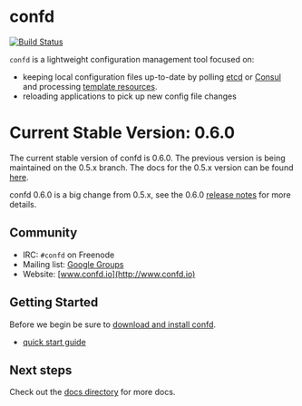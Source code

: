 # confd

[![Build Status](https://travis-ci.org/kelseyhightower/confd.png?branch=master)](https://travis-ci.org/kelseyhightower/confd)

`confd` is a lightweight configuration management tool focused on:

* keeping local configuration files up-to-date by polling [etcd](https://github.com/coreos/etcd) or
  [Consul](http://consul.io) and processing [template resources](docs/template-resources.md).
* reloading applications to pick up new config file changes

# Current Stable Version: 0.6.0

The current stable version of confd is 0.6.0. The previous version is being maintained on the 0.5.x branch. The docs for the 0.5.x version can be found [here](https://github.com/kelseyhightower/confd/tree/0.5.x/docs).

confd 0.6.0 is a big change from 0.5.x, see the 0.6.0 [release notes](https://github.com/kelseyhightower/confd/releases/tag/v0.6.0) for more details.

## Community

* IRC: `#confd` on Freenode
* Mailing list: [Google Groups](https://groups.google.com/forum/#!forum/confd-users)
* Website: [www.confd.io](http://www.confd.io)

## Getting Started

Before we begin be sure to [download and install confd](docs/installation.md).

* [quick start guide](docs/quick-start-guide.md)

## Next steps

Check out the [docs directory](docs) for more docs.
